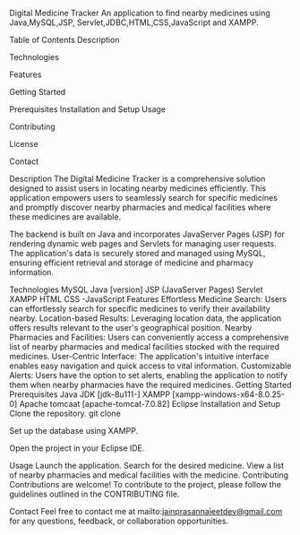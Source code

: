 Digital Medicine Tracker
An application to find nearby medicines using Java,MySQL,JSP, Servlet,JDBC,HTML,CSS,JavaScript and XAMPP.

Table of Contents
Description

Technologies

Features

Getting Started

Prerequisites
Installation and Setup
Usage

Contributing

License

Contact

Description
The Digital Medicine Tracker is a comprehensive solution designed to assist users in locating nearby medicines efficiently. This application empowers users to seamlessly search for specific medicines and promptly discover nearby pharmacies and medical facilities where these medicines are available.

The backend is built on Java and incorporates JavaServer Pages (JSP) for rendering dynamic web pages and Servlets for managing user requests. The application's data is securely stored and managed using MySQL, ensuring efficient retrieval and storage of medicine and pharmacy information.

Technologies
MySQL
Java [version]
JSP (JavaServer Pages)
Servlet
XAMPP
HTML
CSS -JavaScript
Features
Effortless Medicine Search: Users can effortlessly search for specific medicines to verify their availability nearby.
Location-based Results: Leveraging location data, the application offers results relevant to the user's geographical position.
Nearby Pharmacies and Facilities: Users can conveniently access a comprehensive list of nearby pharmacies and medical facilities stocked with the required medicines.
User-Centric Interface: The application's intuitive interface enables easy navigation and quick access to vital information.
Customizable Alerts: Users have the option to set alerts, enabling the application to notify them when nearby pharmacies have the required medicines.
Getting Started
Prerequisites
Java JDK [jdk-8u111-]
XAMPP [xampp-windows-x64-8.0.25-0]
Apache tomcaat [apache-tomcat-7.0.82]
Eclipse
Installation and Setup
Clone the repository.
git clone 

Set up the database using XAMPP.

Open the project in your Eclipse IDE.

Usage
Launch the application.
Search for the desired medicine.
View a list of nearby pharmacies and medical facilities with the medicine.
Contributing
Contributions are welcome! To contribute to the project, please follow the guidelines outlined in the CONTRIBUTING file.

Contact
Feel free to contact me at mailto:jainprasannajeetdev@gmail.com for any questions, feedback, or collaboration opportunities.
